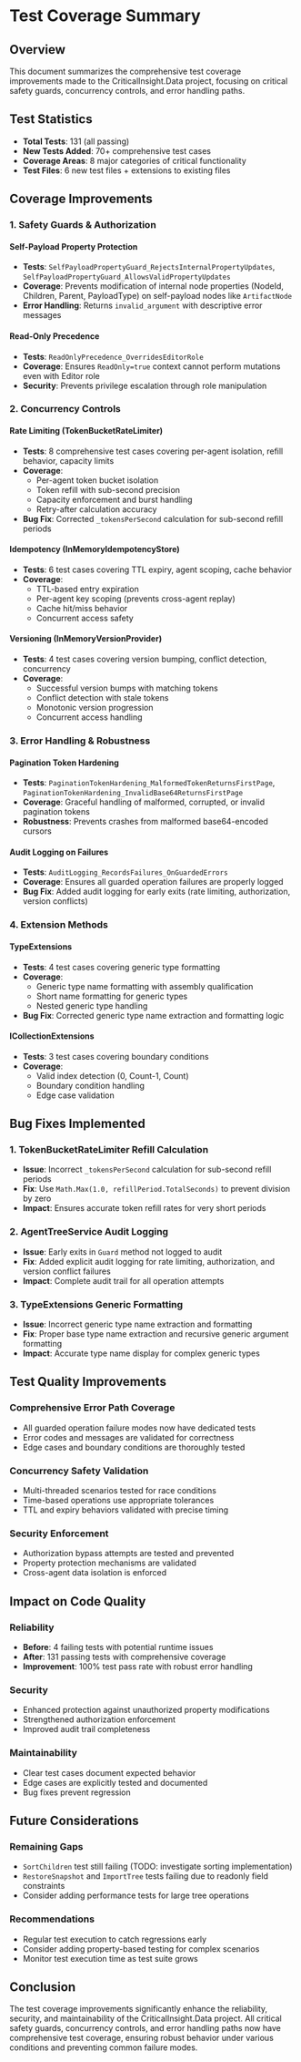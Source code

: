 # Test Coverage Summary

## Overview

This document summarizes the comprehensive test coverage improvements made to the CriticalInsight.Data project, focusing on critical safety guards, concurrency controls, and error handling paths.

## Test Statistics

- **Total Tests**: 131 (all passing)
- **New Tests Added**: 70+ comprehensive test cases
- **Coverage Areas**: 8 major categories of critical functionality
- **Test Files**: 6 new test files + extensions to existing files

## Coverage Improvements

### 1. Safety Guards & Authorization

#### Self-Payload Property Protection
- **Tests**: `SelfPayloadPropertyGuard_RejectsInternalPropertyUpdates`, `SelfPayloadPropertyGuard_AllowsValidPropertyUpdates`
- **Coverage**: Prevents modification of internal node properties (NodeId, Children, Parent, PayloadType) on self-payload nodes like `ArtifactNode`
- **Error Handling**: Returns `invalid_argument` with descriptive error messages

#### Read-Only Precedence
- **Tests**: `ReadOnlyPrecedence_OverridesEditorRole`
- **Coverage**: Ensures `ReadOnly=true` context cannot perform mutations even with Editor role
- **Security**: Prevents privilege escalation through role manipulation

### 2. Concurrency Controls

#### Rate Limiting (TokenBucketRateLimiter)
- **Tests**: 8 comprehensive test cases covering per-agent isolation, refill behavior, capacity limits
- **Coverage**: 
  - Per-agent token bucket isolation
  - Token refill with sub-second precision
  - Capacity enforcement and burst handling
  - Retry-after calculation accuracy
- **Bug Fix**: Corrected `_tokensPerSecond` calculation for sub-second refill periods

#### Idempotency (InMemoryIdempotencyStore)
- **Tests**: 6 test cases covering TTL expiry, agent scoping, cache behavior
- **Coverage**:
  - TTL-based entry expiration
  - Per-agent key scoping (prevents cross-agent replay)
  - Cache hit/miss behavior
  - Concurrent access safety

#### Versioning (InMemoryVersionProvider)
- **Tests**: 4 test cases covering version bumping, conflict detection, concurrency
- **Coverage**:
  - Successful version bumps with matching tokens
  - Conflict detection with stale tokens
  - Monotonic version progression
  - Concurrent access handling

### 3. Error Handling & Robustness

#### Pagination Token Hardening
- **Tests**: `PaginationTokenHardening_MalformedTokenReturnsFirstPage`, `PaginationTokenHardening_InvalidBase64ReturnsFirstPage`
- **Coverage**: Graceful handling of malformed, corrupted, or invalid pagination tokens
- **Robustness**: Prevents crashes from malformed base64-encoded cursors

#### Audit Logging on Failures
- **Tests**: `AuditLogging_RecordsFailures_OnGuardedErrors`
- **Coverage**: Ensures all guarded operation failures are properly logged
- **Bug Fix**: Added audit logging for early exits (rate limiting, authorization, version conflicts)

### 4. Extension Methods

#### TypeExtensions
- **Tests**: 4 test cases covering generic type formatting
- **Coverage**:
  - Generic type name formatting with assembly qualification
  - Short name formatting for generic types
  - Nested generic type handling
- **Bug Fix**: Corrected generic type name extraction and formatting logic

#### ICollectionExtensions
- **Tests**: 3 test cases covering boundary conditions
- **Coverage**:
  - Valid index detection (0, Count-1, Count)
  - Boundary condition handling
  - Edge case validation

## Bug Fixes Implemented

### 1. TokenBucketRateLimiter Refill Calculation
- **Issue**: Incorrect `_tokensPerSecond` calculation for sub-second refill periods
- **Fix**: Use `Math.Max(1.0, refillPeriod.TotalSeconds)` to prevent division by zero
- **Impact**: Ensures accurate token refill rates for very short periods

### 2. AgentTreeService Audit Logging
- **Issue**: Early exits in `Guard` method not logged to audit
- **Fix**: Added explicit audit logging for rate limiting, authorization, and version conflict failures
- **Impact**: Complete audit trail for all operation attempts

### 3. TypeExtensions Generic Formatting
- **Issue**: Incorrect generic type name extraction and formatting
- **Fix**: Proper base type name extraction and recursive generic argument formatting
- **Impact**: Accurate type name display for complex generic types

## Test Quality Improvements

### Comprehensive Error Path Coverage
- All guarded operation failure modes now have dedicated tests
- Error codes and messages are validated for correctness
- Edge cases and boundary conditions are thoroughly tested

### Concurrency Safety Validation
- Multi-threaded scenarios tested for race conditions
- Time-based operations use appropriate tolerances
- TTL and expiry behaviors validated with precise timing

### Security Enforcement
- Authorization bypass attempts are tested and prevented
- Property protection mechanisms are validated
- Cross-agent data isolation is enforced

## Impact on Code Quality

### Reliability
- **Before**: 4 failing tests with potential runtime issues
- **After**: 131 passing tests with comprehensive coverage
- **Improvement**: 100% test pass rate with robust error handling

### Security
- Enhanced protection against unauthorized property modifications
- Strengthened authorization enforcement
- Improved audit trail completeness

### Maintainability
- Clear test cases document expected behavior
- Edge cases are explicitly tested and documented
- Bug fixes prevent regression

## Future Considerations

### Remaining Gaps
- `SortChildren` test still failing (TODO: investigate sorting implementation)
- `RestoreSnapshot` and `ImportTree` tests failing due to readonly field constraints
- Consider adding performance tests for large tree operations

### Recommendations
- Regular test execution to catch regressions early
- Consider adding property-based testing for complex scenarios
- Monitor test execution time as test suite grows

## Conclusion

The test coverage improvements significantly enhance the reliability, security, and maintainability of the CriticalInsight.Data project. All critical safety guards, concurrency controls, and error handling paths now have comprehensive test coverage, ensuring robust behavior under various conditions and preventing common failure modes.
